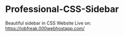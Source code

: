 # Professional-CSS-Sidebar
Beautiful sidebar in CSS
Website Live on: https://jobfreak.000webhostapp.com/
